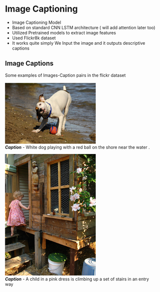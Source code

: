 # **Image Captioning**
- Image Captioning Model 
- Based on standard CNN LSTM architecture ( will add attention later too)
- Utilized Pretrained models to extract image features 
- Used Flickr8k dataset
- It works quite simply We Input the image and it outputs descriptive captions
## **Image Captions** <br>
Some examples of Images-Caption pairs in the flickr dataset <br>
<br>
<img src="Images/1012212859_01547e3f17.jpg" alt="Alt text" width="300"> <br>
<em>**Caption**</em> - White dog playing with a red ball on the shore near the water . <br> 

<img src="Images/1000268201_693b08cb0e.jpg" alt="Alt text" width="300"> <br>
<em>**Caption**</em> - A child in a pink dress is climbing up a set of stairs in an entry way <br>

